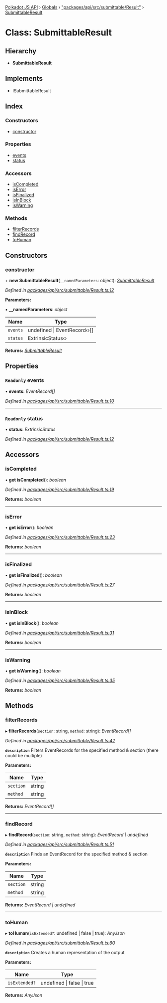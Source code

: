 [Polkadot JS API](../README.md) › [Globals](../globals.md) › ["packages/api/src/submittable/Result"](../modules/_packages_api_src_submittable_result_.md) › [SubmittableResult](_packages_api_src_submittable_result_.submittableresult.md)

# Class: SubmittableResult

## Hierarchy

* **SubmittableResult**

## Implements

* ISubmittableResult

## Index

### Constructors

* [constructor](_packages_api_src_submittable_result_.submittableresult.md#constructor)

### Properties

* [events](_packages_api_src_submittable_result_.submittableresult.md#readonly-events)
* [status](_packages_api_src_submittable_result_.submittableresult.md#readonly-status)

### Accessors

* [isCompleted](_packages_api_src_submittable_result_.submittableresult.md#iscompleted)
* [isError](_packages_api_src_submittable_result_.submittableresult.md#iserror)
* [isFinalized](_packages_api_src_submittable_result_.submittableresult.md#isfinalized)
* [isInBlock](_packages_api_src_submittable_result_.submittableresult.md#isinblock)
* [isWarning](_packages_api_src_submittable_result_.submittableresult.md#iswarning)

### Methods

* [filterRecords](_packages_api_src_submittable_result_.submittableresult.md#filterrecords)
* [findRecord](_packages_api_src_submittable_result_.submittableresult.md#findrecord)
* [toHuman](_packages_api_src_submittable_result_.submittableresult.md#tohuman)

## Constructors

###  constructor

\+ **new SubmittableResult**(`__namedParameters`: object): *[SubmittableResult](_packages_api_src_submittable_result_.submittableresult.md)*

*Defined in [packages/api/src/submittable/Result.ts:12](https://github.com/polkadot-js/api/blob/014f08c7c/packages/api/src/submittable/Result.ts#L12)*

**Parameters:**

▪ **__namedParameters**: *object*

Name | Type |
------ | ------ |
`events` | undefined &#124; EventRecord‹›[] |
`status` | ExtrinsicStatus‹› |

**Returns:** *[SubmittableResult](_packages_api_src_submittable_result_.submittableresult.md)*

## Properties

### `Readonly` events

• **events**: *EventRecord[]*

*Defined in [packages/api/src/submittable/Result.ts:10](https://github.com/polkadot-js/api/blob/014f08c7c/packages/api/src/submittable/Result.ts#L10)*

___

### `Readonly` status

• **status**: *ExtrinsicStatus*

*Defined in [packages/api/src/submittable/Result.ts:12](https://github.com/polkadot-js/api/blob/014f08c7c/packages/api/src/submittable/Result.ts#L12)*

## Accessors

###  isCompleted

• **get isCompleted**(): *boolean*

*Defined in [packages/api/src/submittable/Result.ts:19](https://github.com/polkadot-js/api/blob/014f08c7c/packages/api/src/submittable/Result.ts#L19)*

**Returns:** *boolean*

___

###  isError

• **get isError**(): *boolean*

*Defined in [packages/api/src/submittable/Result.ts:23](https://github.com/polkadot-js/api/blob/014f08c7c/packages/api/src/submittable/Result.ts#L23)*

**Returns:** *boolean*

___

###  isFinalized

• **get isFinalized**(): *boolean*

*Defined in [packages/api/src/submittable/Result.ts:27](https://github.com/polkadot-js/api/blob/014f08c7c/packages/api/src/submittable/Result.ts#L27)*

**Returns:** *boolean*

___

###  isInBlock

• **get isInBlock**(): *boolean*

*Defined in [packages/api/src/submittable/Result.ts:31](https://github.com/polkadot-js/api/blob/014f08c7c/packages/api/src/submittable/Result.ts#L31)*

**Returns:** *boolean*

___

###  isWarning

• **get isWarning**(): *boolean*

*Defined in [packages/api/src/submittable/Result.ts:35](https://github.com/polkadot-js/api/blob/014f08c7c/packages/api/src/submittable/Result.ts#L35)*

**Returns:** *boolean*

## Methods

###  filterRecords

▸ **filterRecords**(`section`: string, `method`: string): *EventRecord[]*

*Defined in [packages/api/src/submittable/Result.ts:42](https://github.com/polkadot-js/api/blob/014f08c7c/packages/api/src/submittable/Result.ts#L42)*

**`description`** Filters EventRecords for the specified method & section (there could be multiple)

**Parameters:**

Name | Type |
------ | ------ |
`section` | string |
`method` | string |

**Returns:** *EventRecord[]*

___

###  findRecord

▸ **findRecord**(`section`: string, `method`: string): *EventRecord | undefined*

*Defined in [packages/api/src/submittable/Result.ts:51](https://github.com/polkadot-js/api/blob/014f08c7c/packages/api/src/submittable/Result.ts#L51)*

**`description`** Finds an EventRecord for the specified method & section

**Parameters:**

Name | Type |
------ | ------ |
`section` | string |
`method` | string |

**Returns:** *EventRecord | undefined*

___

###  toHuman

▸ **toHuman**(`isExtended?`: undefined | false | true): *AnyJson*

*Defined in [packages/api/src/submittable/Result.ts:60](https://github.com/polkadot-js/api/blob/014f08c7c/packages/api/src/submittable/Result.ts#L60)*

**`description`** Creates a human representation of the output

**Parameters:**

Name | Type |
------ | ------ |
`isExtended?` | undefined &#124; false &#124; true |

**Returns:** *AnyJson*
